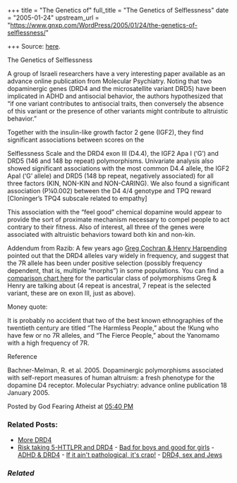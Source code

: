 +++
title = "The Genetics of"
full_title = "The Genetics of Selflessness"
date = "2005-01-24"
upstream_url = "https://www.gnxp.com/WordPress/2005/01/24/the-genetics-of-selflessness/"

+++
Source: [here](https://www.gnxp.com/WordPress/2005/01/24/the-genetics-of-selflessness/).

The Genetics of Selflessness

A group of Israeli researchers have a very interesting paper available as an advance online publication from Molecular Psychiatry. Noting that two dopaminergic genes (DRD4 and the microsatellite variant DRD5) have been implicated in ADHD and antisocial behavior, the authors hypothesized that “if one variant contributes to antisocial traits, then conversely the absence of this variant or the presence of other variants might contribute to altruistic behavior.”

Together with the insulin-like growth factor 2 gene (IGF2), they find significant associations between scores on the

Selflessness Scale and the DRD4 exon III (D4.4), the IGF2 Apa I (‘G’) and DRD5 (146 and 148 bp repeat) polymorphisms. Univariate analysis also showed significant associations with the most common D4.4 allele, the IGF2 ApaI (‘G’ allele) and DRD5 (148 bp repeat, negatively associated) for all three factors (KIN, NON-KIN and NON-CARING). We also found a significant association (P¼0.002) between the D4 4/4 genotype and TPQ reward \[Cloninger’s TPQ4 subscale related to empathy\]

This association with the “feel good” chemical dopamine would appear to provide the sort of proximate mechanism necessary to compel people to act contrary to their fitness. Also of interest, all three of the genes were associated with altruistic behaviors toward both kin and non-kin.

Addendum from Razib: A few years ago [Greg Cochran & Henry Harpending](http://www.pnas.org/cgi/content/full/99/1/10) pointed out that the DRD4 alleles vary widely in frequency, and suggest that the 7R allele has been under positive selection (possibly frequency dependent, that is, multiple “morphs”) in some populations. You can find a [comparison chart here](http://alfred.med.yale.edu/alfred/recordinfo.asp?condition=sites.site_uid='SI000224I) for the particular class of polymorphisms Greg & Henry are talking about (4 repeat is ancestral, 7 repeat is the selected variant, these are on exon III, just as above).

Money quote:

It is probably no accident that two of the best known ethnographies of the twentieth century are titled “The Harmless People,” about the !Kung who have few or no 7R alleles, and “The Fierce People,” about the Yanomamo with a high frequency of 7R.

Reference

Bachner-Melman, R. et al. 2005. Dopaminergic polymorphisms associated with self-report measures of human altruism: a fresh phenotype for the dopamine D4 receptor. Molecular Psychiatry: advance online publication 18 January 2005.

Posted by God Fearing Atheist at [05:40 PM](https://www.gnxp.com/MT2/archives/003510.html) [](http://js-kit.com/api/static/pop_comments?ref=http://gnxp.com&path=/3510?url=http://www.gnxp.com/MT2/archives/003510.html&thetime=%20012405&MT=true)

### Related Posts:

- [More DRD4](https://www.gnxp.com/WordPress/2008/06/15/more-drd4/)
- [Risk taking 5-HTTLPR and
  DRD4](https://www.gnxp.com/WordPress/2009/02/11/risk-taking-5-httlpr-and-drd4/) - [Bad for boys and good for
  girls](https://www.gnxp.com/WordPress/2007/02/08/bad-for-boys-and-good-for-girls/) - [ADHD &
  DRD4](https://www.gnxp.com/WordPress/2007/08/07/adhd-amp-drd4/) - [If it ain't pathological, it's
  crap!](https://www.gnxp.com/WordPress/2007/06/15/if-it-ain-t-pathological-it-s-crap/) - [DRD4, sex and
  Jews](https://www.gnxp.com/WordPress/2006/05/29/drd4-sex-and-jews/)

### *Related*

[](https://www.addtoany.com/add_to/facebook?linkurl=https%3A%2F%2Fwww.gnxp.com%2FWordPress%2F2005%2F01%2F24%2Fthe-genetics-of-selflessness%2F&linkname=The%20Genetics%20of%20Selflessness "Facebook")[](https://www.addtoany.com/add_to/twitter?linkurl=https%3A%2F%2Fwww.gnxp.com%2FWordPress%2F2005%2F01%2F24%2Fthe-genetics-of-selflessness%2F&linkname=The%20Genetics%20of%20Selflessness "Twitter")[](https://www.addtoany.com/add_to/email?linkurl=https%3A%2F%2Fwww.gnxp.com%2FWordPress%2F2005%2F01%2F24%2Fthe-genetics-of-selflessness%2F&linkname=The%20Genetics%20of%20Selflessness "Email")[](https://www.addtoany.com/share)
